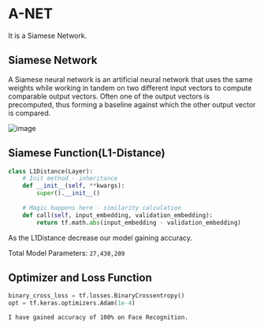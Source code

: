# A-NET
It is a Siamese Network.

## Siamese Network
A Siamese neural network is an artificial neural network that uses the same weights while working in tandem on two different input vectors to compute comparable output vectors. Often one of the output vectors is precomputed, thus forming a baseline against which the other output vector is compared.

![image](https://user-images.githubusercontent.com/44013285/156606423-44b16f42-c42b-4a54-9508-3bc368f96ed5.png)

## Siamese Function(L1-Distance)
```python
class L1Distance(Layer):
    # Init method - inheritance
    def __init__(self, **kwargs):
        super().__init__()
       
    # Magic happens here - similarity calculation
    def call(self, input_embedding, validation_embedding):
        return tf.math.abs(input_embedding - validation_embedding)
```
As the L1Distance decrease our model gaining accuracy.

Total Model Parameters: ```27,430,209```

## Optimizer and Loss Function
```python
binary_cross_loss = tf.losses.BinaryCrossentropy()
opt = tf.keras.optimizers.Adam(1e-4)
```
```
I have gained accuracy of 100% on Face Recognition.
```
